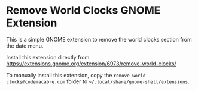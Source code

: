 # Remove World Clocks GNOME Extension

This is a simple GNOME extension to remove the world clocks section from the date menu.

Install this extension directly from https://extensions.gnome.org/extension/6973/remove-world-clocks/

To manually install this extension, copy the `remove-world-clocks@codemacabre.com` folder to `~/.local/share/gnome-shell/extensions`.

